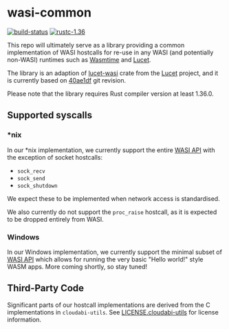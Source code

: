 # wasi-common
[![build-status]][azure] [![rustc-1.36]][rustc]

[build-status]: https://dev.azure.com/CraneStation/wasi-common/_apis/build/status/CraneStation.wasi-common?branchName=master
[azure]: https://dev.azure.com/CraneStation/wasi-common/_build/latest?definitionId=3&branchName=master
[rustc-1.36]: https://img.shields.io/badge/rustc-1.36+-lightgray.svg
[rustc]: https://blog.rust-lang.org/2019/07/04/Rust-1.36.0.html
[Wasmtime]: https://github.com/CraneStation/wasmtime
[Lucet]: https://github.com/fastly/lucet
[lucet-wasi]: https://github.com/fastly/lucet/tree/master/lucet-wasi
[lucet-wasi-tracker]: https://github.com/fastly/lucet/commit/40ae1df64536250a2b6ab67e7f167d22f4aa7f94
[WASI API]: https://github.com/CraneStation/wasmtime/blob/master/docs/WASI-api.md

This repo will ultimately serve as a library providing a common implementation of
WASI hostcalls for re-use in any WASI (and potentially non-WASI) runtimes
such as [Wasmtime] and [Lucet].

The library is an adaption of [lucet-wasi] crate from the [Lucet] project, and it is
currently based on [40ae1df][lucet-wasi-tracker] git revision.

Please note that the library requires Rust compiler version at least 1.36.0.

## Supported syscalls

### *nix
In our *nix implementation, we currently support the entire [WASI API]
with the exception of socket hostcalls:
- `sock_recv`
- `sock_send`
- `sock_shutdown`

We expect these to be implemented when network access is standardised.

We also currently do not support the `proc_raise` hostcall, as it is expected to
be dropped entirely from WASI.

### Windows
In our Windows implementation, we currently support the minimal subset of [WASI API]
which allows for running the very basic "Hello world!" style WASM apps. More coming shortly,
so stay tuned!

## Third-Party Code
Significant parts of our hostcall implementations are derived from the C implementations in
`cloudabi-utils`. See [LICENSE.cloudabi-utils](LICENSE.cloudabi-utils) for license information.
